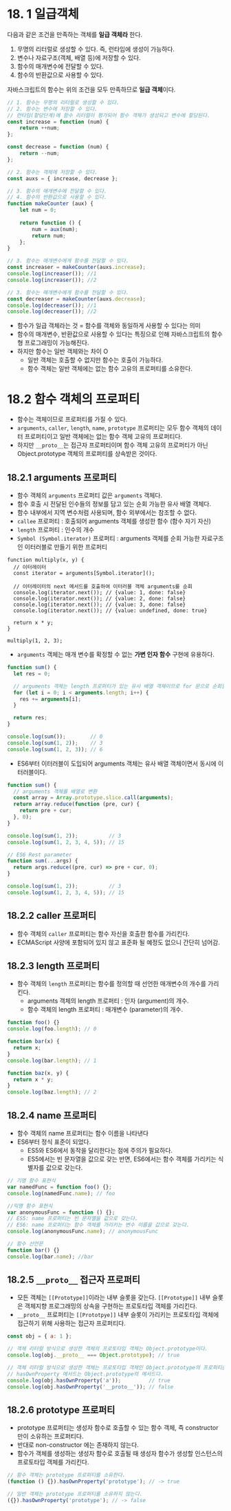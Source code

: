 # 18. 1 일급객체

다음과 같은 조건을 만족하는 객체를 **일급 객체라** 한다. 

1. 무명의 리터럴로 생성할 수 있다. 즉, 런타임에 생성이 가능하다.
2. 변수나 자료구조(객체, 배열 등)에 저장할 수 있다. 
3. 함수의 매개변수에 전달할 수 있다. 
4. 함수의 반환값으로 사용할 수 있다. 

자바스크립트의 함수는 위의 조건을 모두 만족하므로 **일급 객체**이다.

```jsx
// 1. 함수는 무명의 리터럴로 생성할 수 있다.
// 2. 함수는 변수에 저장할 수 있다.
// 런타임(할당단계)에 함수 리터럴이 평가되어 함수 객체가 생성되고 변수에 할당된다.
const increase = function (num) { 
	return ++num;
};

const decrease = function (num) {
	return --num;
};

// 2. 함수는 객체에 저장할 수 있다.
const auxs = { increase, decrease }; 

// 3. 함수의 매개변수에 전달할 수 있다. 
// 4. 함수의 반환값으로 사용할 수 있다.
function makeCounter (aux) {
	let num = 0;
 
	return function () { 
		num = aux(num); 
		return num;
	};
}

// 3. 함수는 매개변수에게 함수를 전달할 수 있다.
const increaser = makeCounter(auxs.increase);
console.log(increaser()); //1 
console.log(increaser()); //2

// 3. 함수는 매개변수에게 함수를 전달할 수 있다.
const decreaser = makeCounter(auxs.decrease);
console.log(decreaser()); //1 
console.log(decreaser()); //2

```

- 함수가 일급 객체라는 것 = 함수를 객체와 동일하게 사용할 수 있다는 의미
- 함수의 매개변수, 반환값으로 사용할 수 있다는 특징으로 인해 자바스크립트의 함수형 프로그래밍이 가능해진다.
- 하지만 함수는 일반 객체와는 차이 O
    - 일반 객체는 호출할 수 없지만 함수는 호출이 가능하다.
    - 함수 객체는 일반 객체에는 없는 함수 고유의 프로퍼티를 소유한다.

# **18.2 함수 객체의 프로퍼티**

- 함수는 객체이므로 프로퍼티를 가질 수 있다.
- `arguments`, `caller`, `length`, `name`, `prototype` 프로퍼티는 모두 함수 객체의 데이터 프로퍼티이고 일반 객체에는 없는 함수 객체 고유의 프로퍼티다.
- 하지만 `__proto__`는 접근자 프로퍼티이며 함수 객체 고유의 프로퍼티가 아닌 Object.prototype 객체의 프로퍼티를 상속받은 것이다.

## 18.2.1 arguments 프로퍼티

- 함수 객체의 `arguments` 프로퍼티 값은 `arguments` 객체다.
- 함수 호출 시 전달된 인수들의 정보를 담고 있는 순회 가능한 유사 배열 객체다.
- 함수 내부에서 지역 변수처럼 사용되며, 함수 외부에서는 참조할 수 없다.
- `callee` 프로퍼티 : 호출되어 arguments 객체를 생성한 함수 (함수 자기 자신)
- `length` 프로퍼티 : 인수의 개수
- `Symbol (Symbol.iterator)` 프로퍼티 : arguments 객체를 순회 가능한 자료구조인 이터러블로 만들기 위한 프로퍼티

```tsx
function multiply(x, y) {
  // 이터레이터
  const iterator = arguments[Symbol.iterator]();

  // 이터레이터의 next 메서드를 호출하여 이터러블 객체 arguments를 순회
  console.log(iterator.next()); // {value: 1, done: false}
  console.log(iterator.next()); // {value: 2, done: false}
  console.log(iterator.next()); // {value: 3, done: false}
  console.log(iterator.next()); // {value: undefined, done: true}

  return x * y;
}

multiply(1, 2, 3);
```

- `arguments` 객체는 매개 변수를 확정할 수 없는 **가변 인자 함수** 구현에 유용하다.

```jsx
function sum() {
  let res = 0;

  // arguments 객체는 length 프로퍼티가 있는 유사 배열 객체이므로 for 문으로 순회할 수 있다.
  for (let i = 0; i < arguments.length; i++) {
    res += arguments[i];
  }

  return res;
}

console.log(sum());        // 0
console.log(sum(1, 2));    // 3
console.log(sum(1, 2, 3)); // 6
```

- ES6부터 이터러블이 도입되어 arguments 객체는 유사 배열 객체이면서 동시에 이터러블이다.

```jsx
function sum() {
  // arguments 객체를 배열로 변환
  const array = Array.prototype.slice.call(arguments);
  return array.reduce(function (pre, cur) {
    return pre + cur;
  }, 0);
}

console.log(sum(1, 2));          // 3
console.log(sum(1, 2, 3, 4, 5)); // 15

// ES6 Rest parameter
function sum(...args) {
  return args.reduce((pre, cur) => pre + cur, 0);
}

console.log(sum(1, 2));          // 3
console.log(sum(1, 2, 3, 4, 5)); // 15
```

## **18.2.2 caller 프로퍼티**

- 함수 객체의 `caller` 프로퍼티는 함수 자신을 호출한 함수를 가리킨다.
- ECMAScript 사양에 포함되어 있지 않고 표준화 될 예정도 없으니 간단히 넘어감.

## **18.2.3 length 프로퍼티**

- 함수 객체의 `length` 프로퍼티는 함수를 정의할 때 선언한 매개변수의 개수를 가리킨다.
    - arguments 객체의 length 프로퍼티 : 인자 (argument)의 개수.
    - 함수 객체의 length 프로퍼티 : 매개변수 (parameter)의 개수.

```jsx
function foo() {}
console.log(foo.length); // 0

function bar(x) {
  return x;
}
console.log(bar.length); // 1

function baz(x, y) {
  return x * y;
}
console.log(baz.length); // 2
```

## 18.2.4 name 프로퍼티

- 함수 객체의 name 프로퍼티는 함수 이름을 나타낸다
- ES6부터 정식 표준이 되었다.
    - ES5와 ES6에서 동작을 달리한다는 점에 주의가 필요하다.
    - ES5에서는 빈 문자열을 값으로 갖는 반면, ES6에서는 함수 객체를 가리키는 식별자를 값으로 갖는다.

```jsx
// 기명 함수 표현식
var namedFunc = function foo() {};
console.log(namedFunc.name); // foo

//익명 함수 표현식
var anonymousFunc = function () {};
// ES5: name 프로퍼티는 빈 문자열을 값으로 갖는다.
// ES6: name 프로퍼티는 함수 객체를 가리키는 변수 이름을 값으로 갖는다.
console.log(anonymousFunc.name); // anonymousFunc

// 함수 선언문
function bar() {}
console.log(bar.name); //bar
```

## **18.2.5 `__proto__` 접근자 프로퍼티**

- 모든 객체는 `[[Prototype]]`이라는 내부 슬롯을 갖는다. `[[Prototype]]` 내부 슬롯은 객체지향 프로그래밍의 상속을 구현하는 프로토타입 객체를 가리킨다.
- `__proto__` 프로퍼티는 `[[Prototpye]]` 내부 슬롯이 가리키는 프로토타입 객체에 접근하기 위해 사용하는 접근자 프로퍼티다.

```jsx
const obj = { a: 1 };

// 객체 리터럴 방식으로 생성한 객체의 프로토타입 객체는 Object.prototype이다.
console.log(obj.__proto__ === Object.prototype); // true

// 객체 리터럴 방식으로 생성한 객체는 프로토타입 객체인 Object.prototype의 프로퍼티를 상속받는다.
// hasOwnProperty 메서드는 Object.prototype의 메서드다.
console.log(obj.hasOwnProperty('a'));         // true
console.log(obj.hasOwnProperty('__proto__')); // false
```

## **18.2.6 prototype 프로퍼티**

- prototype 프로퍼티는 생성자 함수로 호출할 수 있는 함수 객체, 즉 constructor만이 소유하는 프로퍼티다.
- 반대로 non-constructor 에는 존재하지 않는다.
- 함수가 객체를 생성하는 생성자 함수로 호출될 때 생성자 함수가 생성할 인스턴스의 프로토타입 객체를 가리킨다.

```jsx
// 함수 객체는 prototype 프로퍼티를 소유한다.
(function () {}).hasOwnProperty('prototype'); // -> true

// 일반 객체는 prototype 프로퍼티를 소유하지 않는다.
({}).hasOwnProperty('prototype'); // -> false
```
